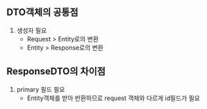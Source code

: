 ## DTO객체의 공통점
1. 생성자 필요
    - Request > Entity로의 변환
    - Entity > Response로의 변환
## ResponseDTO의 차이점
1. primary 필드 필요
    - Entity객체를 받아 반환하므로 request 객체와 다르게 id필드가 필요